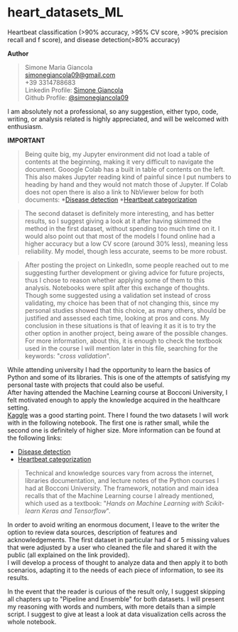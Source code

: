 # heart_datasets_ML
Heartbeat classification (>90% accuracy, >95% CV score, >90% precision recall and f score), and disease detection(>80% accuracy) <br>


**Author** <br>
> Simone Maria Giancola <br>
simonegiancola09@gmail.com<br>
+39 3314788683 <br>
Linkedin Profile: [Simone Giancola](https://www.linkedin.com/in/simone-maria-giancola-011465173/) <br> 
Github Profile: [@simonegiancola09](https://github.com/simonegiancola09) 

I am absolutely not a professional, so any suggestion, either typo, code, writing, or analysis related is highly appreciated, and will be welcomed with enthusiasm. <br>

**IMPORTANT**
> Being quite big, my Jupyter environment did not load a table of contents at the beginning, making it very difficult to navigate the document. Gooogle Colab has a built in table of contents on the left.  This also makes Jupyter reading kind of painful since I put numbers to heading by hand and they would not match those of Jupyter. If Colab does not open there is also a link to NbViewer below for both documents:
  *[Disease detection](https://nbviewer.jupyter.org/github/simonegiancola09/heart_datasets_ML/blob/main/disease_detection/heart_disease_1.ipynb)
  *[Heartbeat categorization](https://nbviewer.jupyter.org/github/simonegiancola09/heart_datasets_ML/blob/main/heartbeat_categorization/heartbeat_categorization.ipynb)


> The second dataset is definitely more interesting, and has better results, so I suggest giving a look at it after having skimmed the method in the first dataset, without spending too much time on it. I would also point out that most of the models I found online had a higher accuracy but a low CV score (around 30% less), meaning less reliability. My model, though less accurate, seems to be more robust. <br>

> After posting the project on LinkedIn, some people reached out to me suggesting further development or giving advice for future projects, thus I chose to reason whether applying some of them to this analysis. Notebooks were split after this exchange of thoughts. Though some suggested using a validation set instead of cross validating, my choice has been that of not changing this, since my personal studies showed that this choice, as many others, should be justified and assessed each time, looking at pros and cons. My conclusion in these situations is that of leaving it as it is to try the other option in another project, being aware of the possible changes. For more information, about this, it is enough to check the textbook used in the course I will mention later in this file, searching for the keywords: "_cross validation_". 

While attending university I had the opportunity to learn the basics of Python and some of its libraries. This is one of the attempts of satisfying my personal taste with projects that could also be useful. <br>
After having attended the Machine Learning course at Bocconi University, I felt motivated enough to apply the knowledge acquired in the healthcare setting. <br>
[Kaggle](https://www.kaggle.com/) was a good starting point. There I found the two datasets I will work with in the following notebook. The first one is rather small, while the second one is definitely of higher size. More information can be found at the following links: <br>
   * [Disease detection](https://www.kaggle.com/cherngs/heart-disease-cleveland-uci) <br>
   * [Heartbeat categorization](https://www.kaggle.com/shayanfazeli/heartbeat?select=mitbih_train.csv) <br>

> Technical and knowledge sources vary from across the internet, libraries documentation, and lecture notes of the Python courses I had at Bocconi University. The framework, notation and main idea recalls that of the Machine Learning course I already mentioned, which used as a textbook: "_Hands on Machine Learning with Scikit-learn Keras and Tensorflow_". <br>

In order to avoid writing an enormous document, I leave to the writer the option to review data sources, description of features and acknowledgements. The first dataset in particular had 4 or 5 missing values that were adjusted by a user who cleaned the file and shared it with the public (all explained on the link provided). <br>
I will develop a process of thought to analyze data and then apply it to both scenarios, adapting it to the needs of each piece of information, to see its results. <br> 

In the event that the reader is curious of the result only, I suggest skipping all chapters up to "Pipeline and Ensemble" for both datasets. I will present my reasoning with words and numbers, with more details than a simple script. I suggest to give at least a look at data visualization cells across the whole notebook.  <br>

